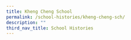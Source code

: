 ```yaml
---
title: Kheng Cheng School
permalink: /school-histories/kheng-cheng-sch/
description: ""
third_nav_title: School Histories
---
```

